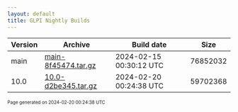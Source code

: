 ```yaml
---
layout: default
title: GLPI Nightly Builds
---
```


Version|Archive|Build date|Size
---|---|---|---
main|[main-8f45474.tar.gz](main-8f45474.tar.gz)|2024-02-15 00:30:12 UTC|76852032
10.0|[10.0-d2be345.tar.gz](10.0-d2be345.tar.gz)|2024-02-20 00:24:38 UTC|59702368

<font size="1">Page generated on 2024-02-20 00:24:38 UTC</font>
